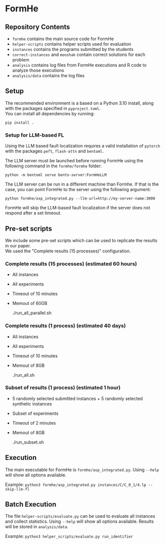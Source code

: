 # FormHe

## Repository Contents

- `formhe` contains the main source code for FormHe
- `helper-scripts` contains helper scripts used for evaluation
- `instances` contains the programs submitted by the students
- `correct-instances` and `mooshak` contain correct solutions for each problem
- `analysis` contains log files from FormHe executions and R code to analyze those executions
- `analysis/data` contains the log files

## Setup

The recommended environment is a based on a Python 3.10 install, along with the packages specified in `pyproject.toml`.  
You can install all dependencies by running:

    pip install .

### Setup for LLM-based FL

Using the LLM based fault localization requires a valid installation of `pytorch` with the packages `peft`, `flash-attn` and `bentoml`.

The LLM server must be launched before running FormHe using the following command in the `formhe/formhe` folder:

    python -m bentoml serve bento-server:FormHeLLM

The LLM server can be run in a different machine than Formhe.
If that is the case, you can point FormHe to the server using the following argument:

    python formhe/asp_integrated.py --llm-url=http://my-server-name:3000

FormHe will skip the LLM-based fault localization if the server does not respond after a set timeout.

## Pre-set scripts

We include some pre-set scripts which can be used to replicate the results in our paper.  
We used the "Complete results (15 processes)" configuration.

### Complete results (15 processes) (estimated 60 hours)
- All instances
- All experiments
- Timeout of 10 minutes
- Memout of 60GB


    ./run_all_parallel.sh

### Complete results (1 process) (estimated 40 days)
- All instances
- All experiments
- Timeout of 10 minutes
- Memout of 8GB


    ./run_all.sh

### Subset of results (1 process) (estimated 1 hour)
- 5 randomly selected submitted instances + 5 randomly selected synthetic instances
- Subset of experiments
- Timeout of 2 minutes
- Memout of 8GB


    ./run_subset.sh

## Execution
The main executable for FormHe is `formhe/asp_integrated.py`. Using `--help` will show all options available.

Example: `python3 formhe/asp_integrated.py instances/C/C_0_1/4.lp --skip-llm-fl`

## Batch Execution

The file `helper-scripts/evaluate.py` can be used to evaluate all instances and collect statistics. Using `--help` will show all options available.
Results will be stored in `analysis/data`.

Example: `python3 helper_scripts/evaluate.py run_identifier`